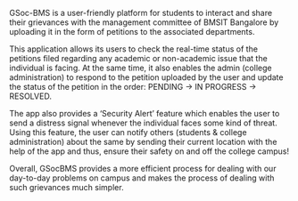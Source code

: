 GSoc-BMS is a user-friendly platform for students to interact and share their
grievances with the management committee of BMSIT Bangalore by uploading it in
the form of petitions to the associated departments.

This application allows its users to check the real-time status of the petitions filed
regarding any academic or non-academic issue that the individual is facing. At the
same time, it also enables the admin (college administration) to respond to the
petition uploaded by the user and update the status of the petition in the order:
PENDING -> IN PROGRESS -> RESOLVED.

The app also provides a ‘Security Alert’ feature which enables the user to send a
distress signal whenever the individual faces some kind of threat. Using this
feature, the user can notify others (students & college administration) about the
same by sending their current location with the help of the app and thus, ensure
their safety on and off the college campus!

Overall, GSocBMS provides a more efficient process for dealing with our day-to-day
problems on campus and makes the process of dealing with such grievances much
simpler.

